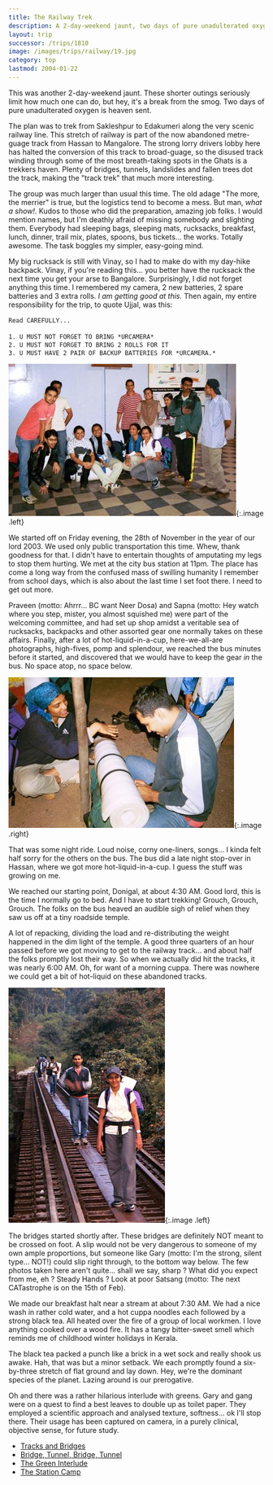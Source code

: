 ```yaml
---
title: The Railway Trek
description: A 2-day-weekend jaunt, two days of pure unadulterated oxygen
layout: trip
successor: /trips/1810
image: /images/trips/railway/19.jpg 
category: top
lastmod: 2004-01-22
---
```


This was another 2-day-weekend jaunt. These shorter outings seriously limit how much one can do, but hey, it's a break from the smog. Two days of pure unadulterated oxygen is heaven sent.

The plan was to trek from Sakleshpur to Edakumeri along the very scenic railway line. This stretch of railway is part of the now abandoned metre-guage track from Hassan to Mangalore. The strong lorry drivers lobby here has halted the conversion of this track to broad-guage, so the disused track winding through some of the most breath-taking spots in the Ghats is a trekkers haven. Plenty of bridges, tunnels, landslides and fallen trees dot the track, making the "track trek" that much more interesting.

The group was much larger than usual this time. The old adage "The more, the merrier" is true, but the logistics tend to become a mess. But man, *what a show!*. Kudos to those who did the preparation, amazing job folks. I would mention names, but I'm deathly afraid of missing somebody and slighting them. Everybody had sleeping bags, sleeping mats, rucksacks, breakfast, lunch, dinner, trail mix, plates, spoons, bus tickets... the works. Totally awesome. The task boggles my simpler, easy-going mind.

My big rucksack is still with Vinay, so I had to make do with my day-hike backpack. Vinay, if you're reading this... you better have the rucksack the next time you get your arse to Bangalore. Surprisingly, I did not forget anything this time. I remembered my camera, 2 new batteries, 2 spare batteries and 3 extra rolls. _I am getting good at this._ Then again, my entire responsibility for the trip, to quote Ujjal, was this: 

```
Read CAREFULLY...

1. U MUST NOT FORGET TO BRING *URCAMERA*
2. U MUST NOT FORGET TO BRING 2 ROLLS FOR IT
3. U MUST HAVE 2 PAIR OF BACKUP BATTERIES FOR *URCAMERA.*
```

![At the bus-stand](/images/trips/railway/01.jpg "At the bus-stand"){:.image .left}

We started off on Friday evening, the 28th of November in the year of our lord 2003.  We used only public transportation this time. Whew, thank goodness for that. I didn't have to entertain thoughts of amputating my legs to stop them hurting.  We met at the city bus station at 11pm. The place has come a long way from the confused mass of swilling humanity I remember from school days, which is also about the last time I set foot there. I need to get out more.

Praveen (motto: Ahrrr... BC want Neer Dosa) and Sapna (motto: Hey watch where you step, mister, you almost squished me) were part of the welcoming committee, and had set up shop amidst a veritable sea of rucksacks, backpacks and other assorted gear one normally takes on these affairs. Finally, after a lot of hot-liquid-in-a-cup, here-we-all-are photographs, high-fives, pomp and splendour, we reached the bus minutes before it started, and discovered that we would have to keep the gear *in* the bus. No space atop, no space below.

![Working at the Temple](/images/trips/railway/02.jpg 'Working at the Temple'){:.image .right}

That was some night ride. Loud noise, corny one-liners, songs... I kinda felt half sorry for the others on the bus. The bus did a late night stop-over in Hassan, where we got more hot-liquid-in-a-cup.  I guess the stuff was growing on me. 

We reached our starting point, Donigal, at about 4:30 AM. Good lord, this is the time I normally go to bed. And I have to start trekking! Grouch, Grouch, Grouch.  The folks on the bus heaved an audible sigh of relief when they saw us off at a tiny roadside temple. 

A lot of repacking, dividing the load and re-distributing the weight happened in the dim light of the temple. A good three quarters of an hour passed before we got moving to get to the railway track... and about half the folks promptly lost their way. So when we actually did hit the tracks, it was nearly 6:00 AM. Oh, for want of a morning cuppa. There was nowhere we could get a bit of hot-liquid on these abandoned tracks.

![Just crossed a bridge](/images/trips/railway/03.jpg "Just crossed a bridge"){:.image .left}

The bridges started shortly after. These bridges are definitely NOT meant to be crossed on foot. A slip would not be very dangerous to someone of my own ample proportions, but someone like Gary (motto: I'm the strong, silent type... NOT!) could slip right through, to the bottom way below. The few photos taken here aren't quite... shall we say, sharp ? What did you expect from me, eh ? Steady Hands ? Look at poor Satsang (motto: The next CATastrophe is on the 15th of Feb). 

We made our breakfast halt near a stream at about 7:30 AM. We had a nice wash in rather cold water, and a hot cuppa noodles each followed by a strong black tea. All heated over the fire of a group of local workmen. I love anything cooked over a wood fire. It has a tangy bitter-sweet smell which reminds me of childhood winter holidays in Kerala. 

The black tea packed a punch like a brick in a wet sock and really shook us awake. Hah, that was but a minor setback. We each promptly found a six-by-three stretch of flat ground and lay down. Hey, we're the dominant species of the planet. Lazing around is our prerogative. 

Oh and there was a rather hilarious interlude with greens. Gary and gang were on a quest to find a best leaves to double up as toilet paper. They employed a scientific approach and analysed texture, softness... ok I'll stop there. Their usage has been captured on camera, in a purely clinical, objective sense, for future study. 



* [Tracks and Bridges](/trips/1810)
* [Bridge, Tunnel, Bridge, Tunnel](/trips/1811)
* [The Green Interlude](/trips/1812)
* [The Station Camp](/trips/1813)
